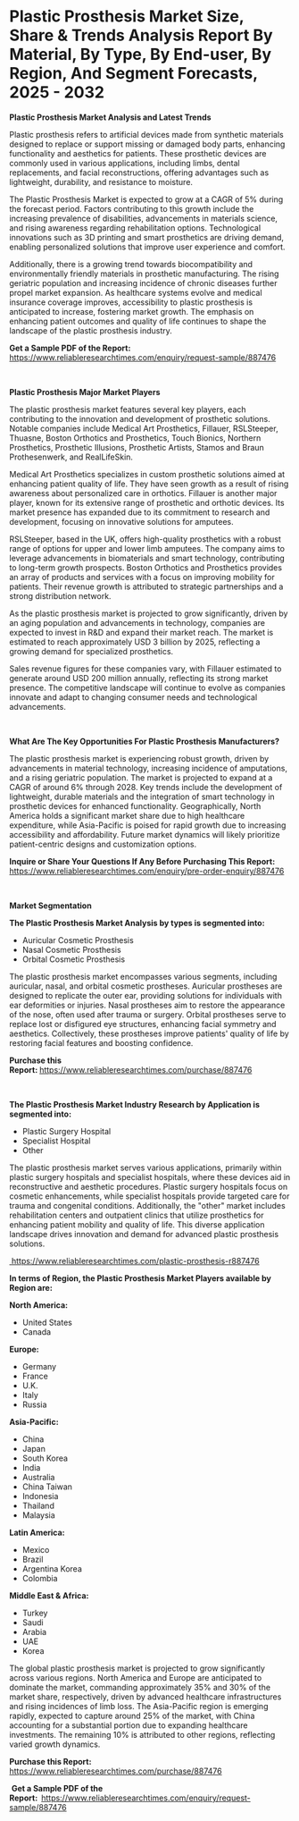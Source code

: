 <p><h1>Plastic Prosthesis Market Size, Share & Trends Analysis Report By Material, By Type, By End-user, By Region, And Segment Forecasts, 2025 - 2032</h1></p><p><strong>Plastic Prosthesis Market Analysis and Latest Trends</strong></p>
<p><p>Plastic prosthesis refers to artificial devices made from synthetic materials designed to replace or support missing or damaged body parts, enhancing functionality and aesthetics for patients. These prosthetic devices are commonly used in various applications, including limbs, dental replacements, and facial reconstructions, offering advantages such as lightweight, durability, and resistance to moisture.</p><p>The Plastic Prosthesis Market is expected to grow at a CAGR of 5% during the forecast period. Factors contributing to this growth include the increasing prevalence of disabilities, advancements in materials science, and rising awareness regarding rehabilitation options. Technological innovations such as 3D printing and smart prosthetics are driving demand, enabling personalized solutions that improve user experience and comfort.</p><p>Additionally, there is a growing trend towards biocompatibility and environmentally friendly materials in prosthetic manufacturing. The rising geriatric population and increasing incidence of chronic diseases further propel market expansion. As healthcare systems evolve and medical insurance coverage improves, accessibility to plastic prosthesis is anticipated to increase, fostering market growth. The emphasis on enhancing patient outcomes and quality of life continues to shape the landscape of the plastic prosthesis industry.</p></p>
<p><strong>Get a Sample PDF of the Report:&nbsp;</strong> <a href="https://www.reliableresearchtimes.com/enquiry/request-sample/887476?utm_campaign=3216&utm_medium=2&utm_source=Github&utm_content=ia&utm_term=13042025&utm_id=plastic-prosthesis">https://www.reliableresearchtimes.com/enquiry/request-sample/887476</a></p>
<p>&nbsp;</p>
<p><strong>Plastic Prosthesis Major Market Players</strong></p>
<p><p>The plastic prosthesis market features several key players, each contributing to the innovation and development of prosthetic solutions. Notable companies include Medical Art Prosthetics, Fillauer, RSLSteeper, Thuasne, Boston Orthotics and Prosthetics, Touch Bionics, Northern Prosthetics, Prosthetic Illusions, Prosthetic Artists, Stamos and Braun Prothesenwerk, and RealLifeSkin. </p><p>Medical Art Prosthetics specializes in custom prosthetic solutions aimed at enhancing patient quality of life. They have seen growth as a result of rising awareness about personalized care in orthotics. Fillauer is another major player, known for its extensive range of prosthetic and orthotic devices. Its market presence has expanded due to its commitment to research and development, focusing on innovative solutions for amputees.</p><p>RSLSteeper, based in the UK, offers high-quality prosthetics with a robust range of options for upper and lower limb amputees. The company aims to leverage advancements in biomaterials and smart technology, contributing to long-term growth prospects. Boston Orthotics and Prosthetics provides an array of products and services with a focus on improving mobility for patients. Their revenue growth is attributed to strategic partnerships and a strong distribution network.</p><p>As the plastic prosthesis market is projected to grow significantly, driven by an aging population and advancements in technology, companies are expected to invest in R&D and expand their market reach. The market is estimated to reach approximately USD 3 billion by 2025, reflecting a growing demand for specialized prosthetics. </p><p>Sales revenue figures for these companies vary, with Fillauer estimated to generate around USD 200 million annually, reflecting its strong market presence. The competitive landscape will continue to evolve as companies innovate and adapt to changing consumer needs and technological advancements.</p></p>
<p>&nbsp;</p>
<p><strong>What Are The Key Opportunities For Plastic Prosthesis Manufacturers?</strong></p>
<p><p>The plastic prosthesis market is experiencing robust growth, driven by advancements in material technology, increasing incidence of amputations, and a rising geriatric population. The market is projected to expand at a CAGR of around 6% through 2028. Key trends include the development of lightweight, durable materials and the integration of smart technology in prosthetic devices for enhanced functionality. Geographically, North America holds a significant market share due to high healthcare expenditure, while Asia-Pacific is poised for rapid growth due to increasing accessibility and affordability. Future market dynamics will likely prioritize patient-centric designs and customization options.</p></p>
<p><strong>Inquire or Share Your Questions If Any Before Purchasing This Report:</strong> <a href="https://www.reliableresearchtimes.com/enquiry/pre-order-enquiry/887476?utm_campaign=3216&utm_medium=2&utm_source=Github&utm_content=ia&utm_term=13042025&utm_id=plastic-prosthesis">https://www.reliableresearchtimes.com/enquiry/pre-order-enquiry/887476</a></p>
<p>&nbsp;</p>
<p><strong>Market Segmentation</strong></p>
<p><strong>The Plastic Prosthesis Market Analysis by types is segmented into:</strong></p>
<p><ul><li>Auricular Cosmetic Prosthesis</li><li>Nasal Cosmetic Prosthesis</li><li>Orbital Cosmetic Prosthesis</li></ul></p>
<p><p>The plastic prosthesis market encompasses various segments, including auricular, nasal, and orbital cosmetic prostheses. Auricular prostheses are designed to replicate the outer ear, providing solutions for individuals with ear deformities or injuries. Nasal prostheses aim to restore the appearance of the nose, often used after trauma or surgery. Orbital prostheses serve to replace lost or disfigured eye structures, enhancing facial symmetry and aesthetics. Collectively, these prostheses improve patients' quality of life by restoring facial features and boosting confidence.</p></p>
<p><strong>Purchase this Report:&nbsp;</strong><a href="https://www.reliableresearchtimes.com/purchase/887476?utm_campaign=3216&utm_medium=2&utm_source=Github&utm_content=ia&utm_term=13042025&utm_id=plastic-prosthesis">https://www.reliableresearchtimes.com/purchase/887476</a></p>
<p>&nbsp;</p>
<p><strong>The Plastic Prosthesis Market Industry Research by Application is segmented into:</strong></p>
<p><ul><li>Plastic Surgery Hospital</li><li>Specialist Hospital</li><li>Other</li></ul></p>
<p><p>The plastic prosthesis market serves various applications, primarily within plastic surgery hospitals and specialist hospitals, where these devices aid in reconstructive and aesthetic procedures. Plastic surgery hospitals focus on cosmetic enhancements, while specialist hospitals provide targeted care for trauma and congenital conditions. Additionally, the "other" market includes rehabilitation centers and outpatient clinics that utilize prosthetics for enhancing patient mobility and quality of life. This diverse application landscape drives innovation and demand for advanced plastic prosthesis solutions.</p></p>
<p><a href="https://www.reliableresearchtimes.com/plastic-prosthesis-r887476?utm_campaign=3216&utm_medium=2&utm_source=Github&utm_content=ia&utm_term=13042025&utm_id=plastic-prosthesis">&nbsp;https://www.reliableresearchtimes.com/plastic-prosthesis-r887476</a></p>
<p><strong>In terms of Region, the Plastic Prosthesis Market Players available by Region are:</strong></p>
<p>
    <p> <strong> North America: </strong>
        <ul>
            <li>United States</li>
            <li>Canada</li>
        </ul>
        </p> 
    <p> <strong> Europe: </strong>
        <ul>
            <li>Germany</li>
            <li>France</li>
            <li>U.K.</li>
            <li>Italy</li>
            <li>Russia</li>
        </ul>
        </p> 
    <p> <strong> Asia-Pacific: </strong>
        <ul>
            <li>China</li>
            <li>Japan</li>
            <li>South Korea</li>
            <li>India</li>
            <li>Australia</li>
            <li>China Taiwan</li>
            <li>Indonesia</li>
            <li>Thailand</li>
            <li>Malaysia</li>
        </ul>
        </p> 
    <p> <strong> Latin America: </strong>
        <ul>
            <li>Mexico</li>
            <li>Brazil</li>
            <li>Argentina Korea</li>
            <li>Colombia</li>
        </ul>
        </p> 
    <p> <strong> Middle East & Africa: </strong>
        <ul>
            <li>Turkey</li>
            <li>Saudi</li>
            <li>Arabia</li>
            <li>UAE</li>
            <li>Korea</li>
        </ul>
    </p>
    </p>
<p><p>The global plastic prosthesis market is projected to grow significantly across various regions. North America and Europe are anticipated to dominate the market, commanding approximately 35% and 30% of the market share, respectively, driven by advanced healthcare infrastructures and rising incidences of limb loss. The Asia-Pacific region is emerging rapidly, expected to capture around 25% of the market, with China accounting for a substantial portion due to expanding healthcare investments. The remaining 10% is attributed to other regions, reflecting varied growth dynamics.</p></p>
<p><strong>Purchase this Report: </strong><a href="https://www.reliableresearchtimes.com/purchase/887476?utm_campaign=3216&utm_medium=2&utm_source=Github&utm_content=ia&utm_term=13042025&utm_id=plastic-prosthesis">https://www.reliableresearchtimes.com/purchase/887476</a></p>
<p>&nbsp;<strong>Get a Sample PDF of the Report:&nbsp;&nbsp;</strong><a href="https://www.reliableresearchtimes.com/enquiry/request-sample/887476?utm_campaign=3216&utm_medium=2&utm_source=Github&utm_content=ia&utm_term=13042025&utm_id=plastic-prosthesis">https://www.reliableresearchtimes.com/enquiry/request-sample/887476</a></p>
<p><strong></strong></p>
<p><p></p><p></p><p></p></p>